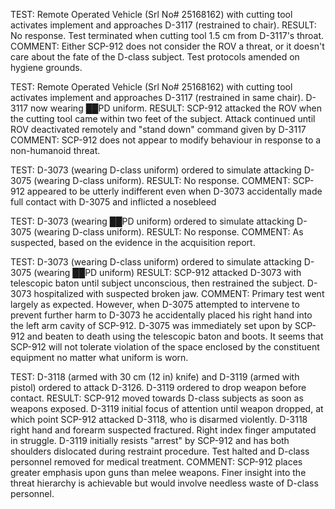 TEST: Remote Operated Vehicle (Srl No# 25168162) with cutting tool activates implement and approaches D-3117 (restrained to chair).
RESULT: No response. Test terminated when cutting tool 1.5 cm from D-3117's throat.
COMMENT: Either SCP-912 does not consider the ROV a threat, or it doesn't care about the fate of the D-class subject. Test protocols amended on hygiene grounds.

TEST: Remote Operated Vehicle (Srl No# 25168162) with cutting tool activates implement and approaches D-3117 (restrained in same chair). D-3117 now wearing ██PD uniform.
RESULT: SCP-912 attacked the ROV when the cutting tool came within two feet of the subject. Attack continued until ROV deactivated remotely and "stand down" command given by D-3117
COMMENT: SCP-912 does not appear to modify behaviour in response to a non-humanoid threat.

TEST: D-3073 (wearing D-class uniform) ordered to simulate attacking D-3075 (wearing D-class uniform).
RESULT: No response.
COMMENT: SCP-912 appeared to be utterly indifferent even when D-3073 accidentally made full contact with D-3075 and inflicted a nosebleed

TEST: D-3073 (wearing ██PD uniform) ordered to simulate attacking D-3075 (wearing D-class uniform).
RESULT: No response.
COMMENT: As suspected, based on the evidence in the acquisition report.

TEST: D-3073 (wearing D-class uniform) ordered to simulate attacking D-3075 (wearing ██PD uniform)
RESULT: SCP-912 attacked D-3073 with telescopic baton until subject unconscious, then restrained the subject. D-3073 hospitalized with suspected broken jaw.
COMMENT: Primary test went largely as expected. However, when D-3075 attempted to intervene to prevent further harm to D-3073 he accidentally placed his right hand into the left arm cavity of SCP-912. D-3075 was immediately set upon by SCP-912 and beaten to death using the telescopic baton and boots. It seems that SCP-912 will not tolerate violation of the space enclosed by the constituent equipment no matter what uniform is worn.

TEST: D-3118 (armed with 30 cm (12 in) knife) and D-3119 (armed with pistol) ordered to attack D-3126. D-3119 ordered to drop weapon before contact.
RESULT: SCP-912 moved towards D-class subjects as soon as weapons exposed. D-3119 initial focus of attention until weapon dropped, at which point SCP-912 attacked D-3118, who is disarmed violently. D-3118 right hand and forearm suspected fractured. Right index finger amputated in struggle. D-3119 initially resists "arrest" by SCP-912 and has both shoulders dislocated during restraint procedure. Test halted and D-class personnel removed for medical treatment.
COMMENT: SCP-912 places greater emphasis upon guns than melee weapons. Finer insight into the threat hierarchy is achievable but would involve needless waste of D-class personnel.
